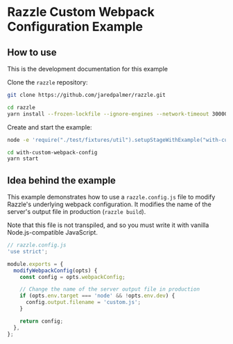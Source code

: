 # Razzle Custom Webpack Configuration Example

## How to use

<!-- START install generated instructions please keep comment here to allow auto update -->
<!-- DON'T EDIT THIS SECTION, INSTEAD RE-RUN yarn update-examples TO UPDATE -->
This is the development documentation for this example

Clone the `razzle` repository:

```bash
git clone https://github.com/jaredpalmer/razzle.git

cd razzle
yarn install --frozen-lockfile --ignore-engines --network-timeout 30000
```

Create and start the example:

```bash
node -e 'require("./test/fixtures/util").setupStageWithExample("with-custom-webpack-config", "with-custom-webpack-config", symlink=false, yarnlink=true, install=true, test=false);'

cd with-custom-webpack-config
yarn start
```
<!-- END install generated instructions please keep comment here to allow auto update -->

## Idea behind the example
This example demonstrates how to use a `razzle.config.js` file to modify Razzle's
underlying webpack configuration. It modifies the name of the server's output file
in production (`razzle build`).

Note that this file is not transpiled, and so you must write it with vanilla
Node.js-compatible JavaScript.

```js
// razzle.config.js
'use strict';

module.exports = {
  modifyWebpackConfig(opts) {
    const config = opts.webpackConfig;

    // Change the name of the server output file in production
    if (opts.env.target === 'node' && !opts.env.dev) {
      config.output.filename = 'custom.js';
    }

    return config;
  },
};
```
